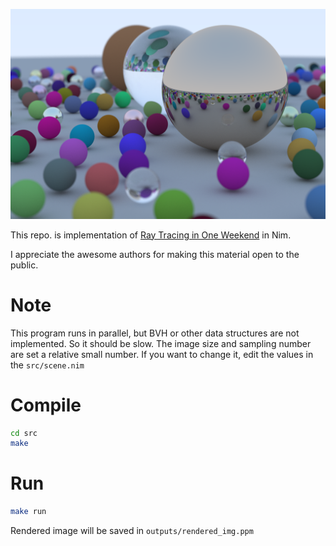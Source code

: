 ![sample image of rendering](src/outputs/sample.png)

This repo. is implementation of [Ray Tracing in One Weekend](https://raytracing.github.io/books/RayTracingInOneWeekend.html) in Nim.

I appreciate the awesome authors for making this material open to the public.

# Note
This program runs in parallel, but BVH or other data structures are not implemented. So it should be slow.
The image size and sampling number are set a relative small number.
If you want to change it, edit the values in the `src/scene.nim`

# Compile
```Bash
cd src
make
```

# Run
```Bash
make run
```

Rendered image will be saved in `outputs/rendered_img.ppm`

